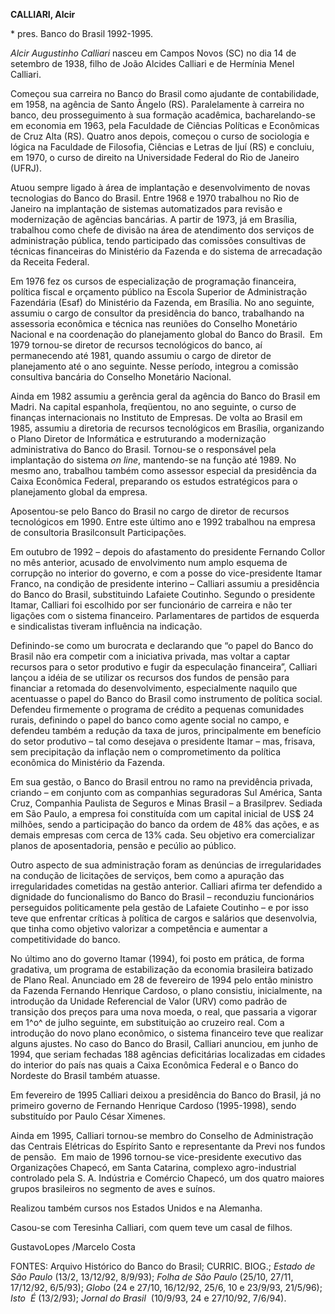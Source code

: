 **CALLIARI, Alcir**

\* pres. Banco do Brasil 1992-1995.

*Alcir Augustinho Calliari* nasceu em Campos Novos (SC) no dia 14 de
setembro de 1938, filho de João Alcides Calliari e de Hermínia Menel
Calliari.

Começou sua carreira no Banco do Brasil como ajudante de contabilidade,
em 1958, na agência de Santo Ângelo (RS). Paralelamente à carreira no
banco, deu prosseguimento à sua formação acadêmica, bacharelando-se em
economia em 1963, pela Faculdade de Ciências Políticas e Econômicas de
Cruz Alta (RS). Quatro anos depois, começou o curso de sociologia e
lógica na Faculdade de Filosofia, Ciências e Letras de Ijuí (RS) e
concluiu, em 1970, o curso de direito na Universidade Federal do Rio de
Janeiro (UFRJ).

Atuou sempre ligado à área de implantação e desenvolvimento de novas
tecnologias do Banco do Brasil. Entre 1968 e 1970 trabalhou no Rio de
Janeiro na implantação de sistemas automatizados para revisão e
modernização de agências bancárias. A partir de 1973, já em Brasília,
trabalhou como chefe de divisão na área de atendimento dos serviços de
administração pública, tendo participado das comissões consultivas de
técnicas financeiras do Ministério da Fazenda e do sistema de
arrecadação da Receita Federal.

Em 1976 fez os cursos de especialização de programação financeira,
política fiscal e orçamento público na Escola Superior de Administração
Fazendária (Esaf) do Ministério da Fazenda, em Brasília. No ano
seguinte, assumiu o cargo de consultor da presidência do banco,
trabalhando na assessoria econômica e técnica nas reuniões do Conselho
Monetário Nacional e na coordenação do planejamento global do Banco do
Brasil.  Em 1979 tornou-se diretor de recursos tecnológicos do banco, aí
permanecendo até 1981, quando assumiu o cargo de diretor de planejamento
até o ano seguinte. Nesse período, integrou a comissão consultiva
bancária do Conselho Monetário Nacional.

Ainda em 1982 assumiu a gerência geral da agência do Banco do Brasil em
Madri. Na capital espanhola, freqüentou, no ano seguinte, o curso de
finanças internacionais no Instituto de Empresas. De volta ao Brasil em
1985, assumiu a diretoria de recursos tecnológicos em Brasília,
organizando o Plano Diretor de Informática e estruturando a modernização
administrativa do Banco do Brasil. Tornou-se o responsável pela
implantação do sistema *on line*, mantendo-se na função até 1989. No
mesmo ano, trabalhou também como assessor especial da presidência da
Caixa Econômica Federal, preparando os estudos estratégicos para o
planejamento global da empresa.

Aposentou-se pelo Banco do Brasil no cargo de diretor de recursos
tecnológicos em 1990. Entre este último ano e 1992 trabalhou na empresa
de consultoria Brasilconsult Participações.

Em outubro de 1992 – depois do afastamento do presidente Fernando Collor
no mês anterior, acusado de envolvimento num amplo esquema de corrupção
no interior do governo, e com a posse do vice-presidente Itamar Franco,
na condição de presidente interino – Calliari assumiu a presidência do
Banco do Brasil, substituindo Lafaiete Coutinho. Segundo o presidente
Itamar, Calliari foi escolhido por ser funcionário de carreira e não ter
ligações com o sistema financeiro. Parlamentares de partidos de esquerda
e sindicalistas tiveram influência na indicação.

Definindo-se como um burocrata e declarando que “o papel do Banco do
Brasil não era competir com a iniciativa privada, mas voltar a captar
recursos para o setor produtivo e fugir da especulação financeira”,
Calliari lançou a idéia de se utilizar os recursos dos fundos de pensão
para financiar a retomada do desenvolvimento, especialmente naquilo que
acentuasse o papel do Banco do Brasil como instrumento de política
social. Defendeu firmemente o programa de crédito a pequenas comunidades
rurais, definindo o papel do banco como agente social no campo, e
defendeu também a redução da taxa de juros, principalmente em benefício
do setor produtivo – tal como desejava o presidente Itamar – mas,
frisava, sem precipitação da inflação nem o comprometimento da política
econômica do Ministério da Fazenda.

Em sua gestão, o Banco do Brasil entrou no ramo na previdência privada,
criando – em conjunto com as companhias seguradoras Sul América, Santa
Cruz, Companhia Paulista de Seguros e Minas Brasil – a Brasilprev.
Sediada em São Paulo, a empresa foi constituída com um capital inicial
de US\$ 24 milhões, sendo a participação do banco da ordem de 48% das
ações, e as demais empresas com cerca de 13% cada. Seu objetivo era
comercializar planos de aposentadoria, pensão e pecúlio ao público.

Outro aspecto de sua administração foram as denúncias de irregularidades
na condução de licitações de serviços, bem como a apuração das
irregularidades cometidas na gestão anterior. Calliari afirma ter
defendido a dignidade do funcionalismo do Banco do Brasil – reconduziu
funcionários perseguidos politicamente pela gestão de Lafaiete Coutinho
– e por isso teve que enfrentar críticas à política de cargos e salários
que desenvolvia, que tinha como objetivo valorizar a competência e
aumentar a competitividade do banco.

No último ano do governo Itamar (1994), foi posto em prática, de forma
gradativa, um programa de estabilização da economia brasileira batizado
de Plano Real. Anunciado em 28 de fevereiro de 1994 pelo então ministro
da Fazenda Fernando Henrique Cardoso, o plano consistiu, inicialmente,
na introdução da Unidade Referencial de Valor (URV) como padrão de
transição dos preços para uma nova moeda, o real, que passaria a vigorar
em 1^o^ de julho seguinte, em substituição ao cruzeiro real. Com a
introdução do novo plano econômico, o sistema financeiro teve que
realizar alguns ajustes. No caso do Banco do Brasil, Calliari anunciou,
em junho de 1994, que seriam fechadas 188 agências deficitárias
localizadas em cidades do interior do país nas quais a Caixa Econômica
Federal e o Banco do Nordeste do Brasil também atuasse.

Em fevereiro de 1995 Calliari deixou a presidência do Banco do Brasil,
já no primeiro governo de Fernando Henrique Cardoso (1995-1998), sendo
substituído por Paulo César Ximenes.

Ainda em 1995, Calliari tornou-se membro do Conselho de Administração
das Centrais Elétricas do Espírito Santo e representante da Previ nos
fundos de pensão.  Em maio de 1996 tornou-se vice-presidente executivo
das Organizações Chapecó, em Santa Catarina, complexo agro-industrial
controlado pela S. A. Indústria e Comércio Chapecó, um dos quatro
maiores grupos brasileiros no segmento de aves e suínos.

Realizou também cursos nos Estados Unidos e na Alemanha.

Casou-se com Teresinha Calliari, com quem teve um casal de
filhos.

GustavoLopes /Marcelo Costa

FONTES: Arquivo Histórico do Banco do Brasil; CURRIC. BIOG.; *Estado de
São Paulo* (13/2, 13/12/92, 8/9/93); *Folha de São Paulo* (25/10, 27/11,
17/12/92, 6/5/93); *Globo* (24 e 27/10, 16/12/92, 25/6, 10 e 23/9/93,
21/5/96); *Isto  É* (13/2/93); *Jornal do Brasil*  (10/9/93, 24 e
27/10/92, 7/6/94).
